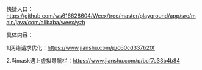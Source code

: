 快捷入口：https://github.com/ws616628604/Weex/tree/master/playground/app/src/main/java/com/alibaba/weex/yzh

具体内容：

1.网络请求优化：https://www.jianshu.com/p/c60cd337b20f

2.当mask遇上虚拟导航栏：https://www.jianshu.com/p/bcf7c33b4b84

